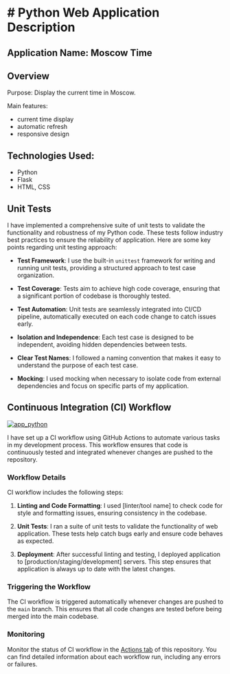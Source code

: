 #    # Python Web Application Description
## Application Name:  Moscow Time

## Overview
Purpose: Display the current time in Moscow.

Main features: 
- current time display
- automatic refresh
- responsive design 

## Technologies Used:
- Python
- Flask
- HTML, CSS

## Unit Tests

I have implemented a comprehensive suite of unit tests to validate the functionality and robustness of my Python code. These tests follow industry best practices to ensure the reliability of application. Here are some key points regarding unit testing approach:

- **Test Framework**: I use the built-in `unittest` framework for writing and running unit tests, providing a structured approach to test case organization.

- **Test Coverage**: Tests aim to achieve high code coverage, ensuring that a significant portion of codebase is thoroughly tested.

- **Test Automation**: Unit tests are seamlessly integrated into CI/CD pipeline, automatically executed on each code change to catch issues early.

- **Isolation and Independence**: Each test case is designed to be independent, avoiding hidden dependencies between tests.

- **Clear Test Names**: I followed a naming convention that makes it easy to understand the purpose of each test case.

- **Mocking**: I used mocking when necessary to isolate code from external dependencies and focus on specific parts of my application.



## Continuous Integration (CI) Workflow

[![app_python](https://github.com/girllwhocodes/core-course-labs/actions/workflows/app_python-CI.yml/badge.svg)](https://github.com/girllwhocodes/core-course-labs/actions/workflows/app_python-CI.yml)


I have set up a CI workflow using GitHub Actions to automate various tasks in my development process. This workflow ensures that code is continuously tested and integrated whenever changes are pushed to the repository.

### Workflow Details

CI workflow includes the following steps:

1. **Linting and Code Formatting**: I used [linter/tool name] to check code for style and formatting issues, ensuring consistency in the codebase.

2. **Unit Tests**: I ran a suite of unit tests to validate the functionality of web application. These tests help catch bugs early and ensure code behaves as expected.

3. **Deployment**: After successful linting and testing, I deployed application to [production/staging/development] servers. This step ensures that application is always up to date with the latest changes.

### Triggering the Workflow

The CI workflow is triggered automatically whenever changes are pushed to the `main` branch. This ensures that all code changes are tested before being merged into the main codebase.

### Monitoring

Monitor the status of CI workflow in the [Actions tab](../../actions) of this repository. You can find detailed information about each workflow run, including any errors or failures.

